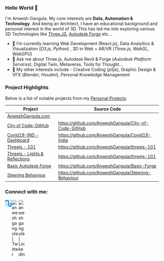 ### Hello World 👋

I'm Anwesh Gangula. My core interests are **Data, Automation & Technology**. And being an Architect, I have an educational background and personal interest in the world of 3D. This has led me into exploring various 3D Technologies like [Three.JS](https://threejs.org/), [Autodesk Forge](https://forge.autodesk.com/) etc...

- 🌱 I’m currently learning Web Development (React.js), Data Analyitics & Visualization (_D3.js, Python_) , 3D in Web + AR/VR (_Three.js, WebGL, WebGPU_)
- 💬 Ask me about Three.js, Autodesk Revit & Forge (_Autodesk Platform Services_), Digital Twin, Metaverse, Tools for Thought...
- 💖 My other interests include - Creative Coding (_p5js_), Graphic Design & VFX (_Blender, Houdini_), Personal Knowledge Management

### Project Highlights

Below is a list of notable projects from my [Personal Projects](https://github.com/stars/AnweshGangula/lists/personal-projects):

| Project                                                                                              | Source Code                                          |
| ---------------------------------------------------------------------------------------------------- | ---------------------------------------------------- |
| [AnweshGangula.com][website]                                                                         |                                                      |
| [City of Code: GitHub](https://anweshgangula.github.io/City-of-Code-GitHub/dist/)                    | https://github.com/AnweshGangula/City-of-Code-GitHub |
| [Covid19-IND - Dashboard](https://anweshgangula.github.io/Covid19-India)                             | https://github.com/AnweshGangula/Covid19-India       |
| [Threejs - 101](https://anweshgangula.github.io/threejs-101)                                         | https://github.com/AnweshGangula/threejs-101         |
| [Threejs - Lights & Reflections](https://anweshgangula.github.io/threejs-101/Light%20&%20Reflection) | https://github.com/AnweshGangula/threejs-101         |
| [Basic Autodesk Forge](https://anweshgangula.github.io/Basic-Forge/)                                 | https://github.com/AnweshGangula/Basic-Forge         |
| [Steering Behaviour](https://anweshgangula.github.io/Steering-Behaviour)                             | https://github.com/AnweshGangula/Steering-Behaviour  |

### Connect with me:

[<img align="left" alt="anweshgangula.com" width="22px" src="./Assets/Logo.png" />][website]
[<img align="left" alt="anweshgangula | Twitter" width="22px" src="https://cdn.jsdelivr.net/npm/simple-icons@v3/icons/twitter.svg" />][twitter]
[<img align="left" alt="anweshgangula | LinkedIn" width="22px" src="https://cdn.jsdelivr.net/npm/simple-icons@v3/icons/linkedin.svg" />][linkedin]

[website]: https://anweshgangula.com
[twitter]: https://twitter.com/AnweshGangula
[linkedin]: https://www.linkedin.com/in/AnweshGangula

<!--
[![Anwesh's github stats](https://github-readme-stats.vercel.app/api?username=anweshgangula)](https://github.com/AnweshGangula)
[![Anwesh's top language stats](https://github-readme-stats.vercel.app/api/top-langs/?username=anweshgangula)](https://github.com/AnweshGangula)

inspiration: https://github.com/codeSTACKr/codeSTACKr/blob/master/README.md and https://www.youtube.com/watch?v=ECuqb5Tv9qI

**AnweshGangula/AnweshGangula** is a ✨ _special_ ✨ repository because its `README.md` (this file) appears on your GitHub profile.

Here are some ideas to get you started:

- 🔭 I’m currently working on ...
- 🌱 I’m currently learning ...
- 👯 I’m looking to collaborate on ...
- 🤔 I’m looking for help with ...
- 💬 Ask me about ...
- 📫 How to reach me: ...
- 😄 Pronouns: ...
- ⚡ Fun fact: ...
-->
